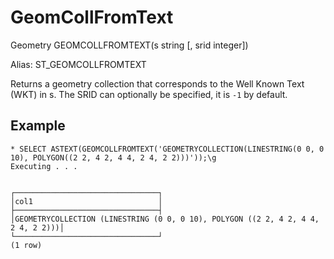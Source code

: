 # GeomCollFromText #

Geometry GEOMCOLLFROMTEXT(s string [, srid integer])

Alias: ST_GEOMCOLLFROMTEXT

Returns a geometry collection that corresponds to the Well Known Text (WKT) in s. The SRID can optionally be specified, it is `-1` by default.

## Example ##

    * SELECT ASTEXT(GEOMCOLLFROMTEXT('GEOMETRYCOLLECTION(LINESTRING(0 0, 0 10), POLYGON((2 2, 4 2, 4 4, 2 4, 2 2)))'));\g
    Executing . . .


    ┌────────────────────────────────┐
    │col1                            │
    ├────────────────────────────────┤
    │GEOMETRYCOLLECTION (LINESTRING (0 0, 0 10), POLYGON ((2 2, 4 2, 4 4, 2 4, 2 2)))│
    └────────────────────────────────┘
    (1 row)
